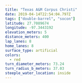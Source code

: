 ```yaml
---
title: "Texas A&M Corpus Christi"
date: 2019-04-14T22:54:04.797Z
tags: ["double-barrel", "socon"]
latitude: 27.7089674
longitude: -97.3443192
elevation_meters: 5
distance_meters: 400
lap_lanes: 8
home_lanes: 8
surface_type: artificial
colors:
  - red
turn_diameter_meters: 73.24
turn_radius_b_meters: 37.03
steeple_water_location: inside
---
```


